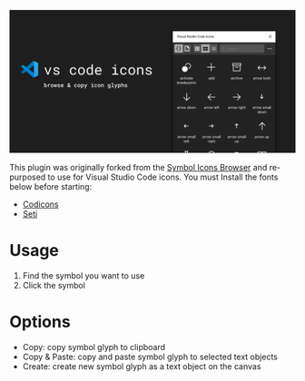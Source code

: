 ![Visual Studio Code Icons](assets/banner.png)


This plugin was originally forked from the [Symbol Icons Browser](https://github.com/kudakurage/figma-symbols-browser) and re-purposed to use for Visual Studio Code icons. You must Install the fonts below before starting:

- [Codicons](https://github.com/microsoft/vscode-codicons/blob/master/dist/codicon.ttf)
- [Seti](https://github.com/jesseweed/seti-ui/blob/master/styles/_fonts/seti/seti.ttf)


# Usage
1. Find the symbol you want to use
2. Click the symbol

# Options
- Copy: copy symbol glyph to clipboard
- Copy & Paste: copy and paste symbol glyph to selected text objects
- Create: create new symbol glyph as a text object on the canvas